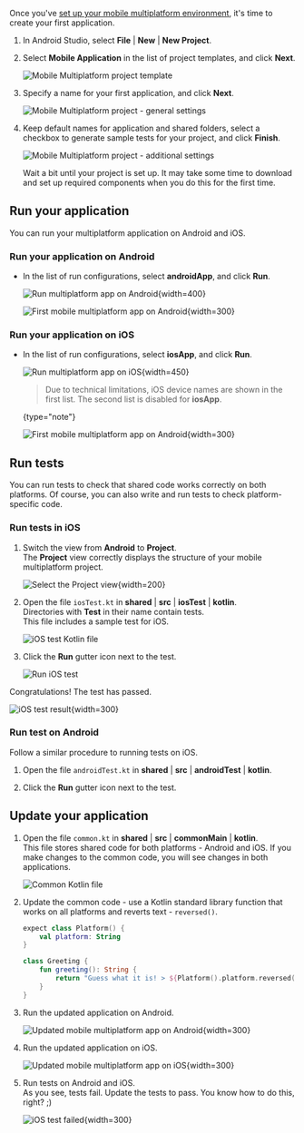 [//]: # (title: Create your first multiplatform application)
[//]: # (auxiliary-id: Create_first_multiplatform_application)

Once you've [set up your mobile multiplatform environment](setup.md), it's time to create your first application.

1. In Android Studio, select **File** | **New** | **New Project**.
2. Select **Mobile Application** in the list of project templates, and click **Next**.  

    ![Mobile Multiplatform project template](kmm-project-wizard-1.png)
    
3. Specify a name for your first application, and click **Next**.  

    ![Mobile Multiplatform project - general settings](kmm-project-wizard-2.png)

4. Keep default names for application and shared folders, select a checkbox to generate sample tests for your project, 
and click **Finish**.  

    ![Mobile Multiplatform project - additional settings](kmm-project-wizard-3.png)  
    
    Wait a bit until your project is set up. It may take some time to download and set up required components when you 
    do this for the first time.
    
## Run your application 

You can run your multiplatform application on Android and iOS.

### Run your application on Android

* In the list of run configurations, select **androidApp**, and click **Run**.  
    
    ![Run multiplatform app on Android](run-android.png){width=400}
    
    ![First mobile multiplatform app on Android](first-kmm-on-android-1.png){width=300}
    
### Run your application on iOS

* In the list of run configurations, select **iosApp**, and click **Run**.  
    
    ![Run multiplatform app on iOS](run-ios.png){width=450}
    
    > Due to technical limitations, iOS device names are shown in the first list. The second list is disabled for **iosApp**.
    >
    {type="note"}   
    
    ![First mobile multiplatform app on Android](first-kmm-on-ios-1.png){width=300}

## Run tests

You can run tests to check that shared code works correctly on both platforms. Of course, you can also write and run tests to check 
platform-specific code.

### Run tests in iOS

1. Switch the view from **Android** to **Project**.  
    The **Project** view correctly displays the structure of your mobile multiplatform project.  
    
    ![Select the Project view](select-project-view.png){width=200}  
    
2. Open the file `iosTest.kt` in **shared** | **src** | **iosTest** | **kotlin**.  
    Directories with **Test** in their name contain tests.  
    This file includes a sample test for iOS.  
    
    ![iOS test Kotlin file](ios-test-kt.png)
   
 
3. Click the **Run** gutter icon next to the test.  

    ![Run iOS test](run-ios-test.png)

Congratulations! The test has passed.

![iOS test result](ios-test-result.png){width=300}

### Run test on Android

Follow a similar procedure to running tests on iOS.

1. Open the file `androidTest.kt` in **shared** | **src** | **androidTest** | **kotlin**.

2. Click the **Run** gutter icon next to the test. 

## Update your application

1. Open the file `common.kt` in **shared** | **src** | **commonMain** | **kotlin**.  
    This file stores shared code for both platforms - Android and iOS. If you make changes to the common code, you will see
    changes in both applications.

    ![Common Kotlin file](common-kotlin-file.png)
    
2. Update the common code - use a Kotlin standard library function that works on all platforms and reverts text - `reversed()`.

    ```kotlin
    expect class Platform() {
        val platform: String
    }
    
    class Greeting {
        fun greeting(): String {
            return "Guess what it is! > ${Platform().platform.reversed()}!"
        }
    }
    ```

3. Run the updated application on Android.

    ![Updated mobile multiplatform app on Android](first-kmm-on-android-2.png){width=300}
    
4. Run the updated application on iOS.  

    ![Updated mobile multiplatform app on iOS](first-kmm-on-ios-2.png){width=300}
    
5. Run tests on Android and iOS.  
    As you see, tests fail. Update the tests to pass. You know how to do this, right? ;)
    
    ![iOS test failed](ios-test-failed.png){width=300}
    